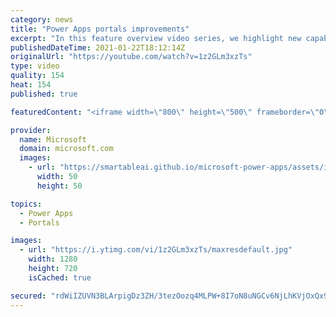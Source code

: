 ```yaml
---
category: news
title: "Power Apps portals improvements"
excerpt: "In this feature overview video series, we highlight new capabilities included in the latest update to Microsoft Power Apps.  Power Apps portals improvements bring new capabilities for makers and developers by providing a new identity management configuration experience with enhanced functionality to"
publishedDateTime: 2021-01-22T18:12:14Z
originalUrl: "https://youtube.com/watch?v=1z2GLm3xzTs"
type: video
quality: 154
heat: 154
published: true

featuredContent: "<iframe width=\"800\" height=\"500\" frameborder=\"0\" src=\"https://www.youtube.com/embed/1z2GLm3xzTs\" allow=\"accelerometer; autoplay; encrypted-media; gyroscope; picture-in-picture\" allowfullscreen></iframe>"

provider:
  name: Microsoft
  domain: microsoft.com
  images:
    - url: "https://smartableai.github.io/microsoft-power-apps/assets/images/organizations/microsoft.com-50x50.jpg"
      width: 50
      height: 50

topics:
  - Power Apps
  - Portals

images:
  - url: "https://i.ytimg.com/vi/1z2GLm3xzTs/maxresdefault.jpg"
    width: 1280
    height: 720
    isCached: true

secured: "rdWiIZUVN3BLArpigDz3ZH/3tezOozq4MLPW+8I7oN8uNGCv6NjLhKVjOxQx9lN7eIrbMF1jzrZcKGESXj0KGzj+X6765a968cO594ZTw9wwjrmY5i+44aaizGqKXRqO2kUn2tsdRKEUzLrRG9bs7nBuHZxlE7zrKS1fk4ziIP6KwO66OcvCnxqNuGgcjf2+1Zd+H+hQ4W61mtZILxcMj8kUJbYKI5/Sigytb/AmLFptNV1h46lO1Mamht8n1vqmo18u8DJhQMeCgX+q4N0iHkqV3fqOAX5pdjlPfHyVma4+Fx13FYpISihnsoYDiA4gT4EG0wyTiO9jHzi7sUMf5kLJiLPs5VZmt0S0s2vxtKecF+COg0Jjmyp5lJ6WehDfgpLYOFWh4gxDG47ft2EKnQCpugZyQR9205dvUCf9TOIimkbpfZWcyfkMeD7F1z5A;rCw3CJVbkPDWH9PMSf94FA=="
---
```


